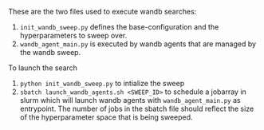 These are the two files used to execute wandb searches:
1. `init_wandb_sweep.py` defines the base-configuration and the hyperparameters to sweep over.
2. `wandb_agent_main.py` is executed by wandb agents that are managed by the wandb sweep.

To launch the search
1. `python init_wandb_sweep.py` to intialize the sweep
2. `sbatch launch_wandb_agents.sh <SWEEP_ID>` to schedule a jobarray in slurm which will launch wandb agents with `wandb_agent_main.py` as entrypoint. The number of jobs in the sbatch file should reflect the size of the hyperparameter space that is being sweeped.
